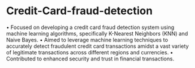 # Credit-Card-fraud-detection
 • Focused on developing a credit card fraud detection system using machine learning algorithms, specifically K-Nearest
 Neighbors (KNN) and Naive Bayes.                                                                                                                                          • Aimed to leverage machine learning techniques to accurately detect fraudulent credit card transactions amidst a vast
 variety of legitimate transactions across different regions and currencies.                                                                                             • Contributed to enhanced security and trust in financial transactions.
